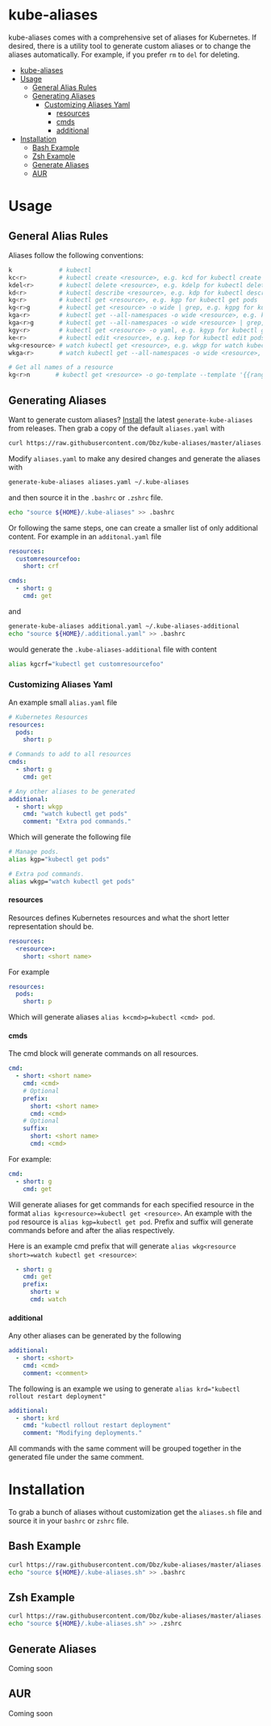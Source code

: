 # kube-aliases

kube-aliases comes with a comprehensive set of aliases for Kubernetes. If
desired, there is a utility tool to generate custom aliases or to change the
aliases automatically. For example, if you prefer `rm` to `del` for deleting.

- [kube-aliases](#kube-aliases)
- [Usage](#usage)
  * [General Alias Rules](#general-alias-rules)
  * [Generating Aliases](#generating-aliases)
    + [Customizing Aliases Yaml](#customizing-aliases-yaml)
      - [resources](#resources)
      - [cmds](#cmds)
      - [additional](#additional)
- [Installation](#installation)
  * [Bash Example](#bash-example)
  * [Zsh Example](#zsh-example)
  * [Generate Aliases](#generate-aliases)
  * [AUR](#aur)
 
    
# Usage

## General Alias Rules

Aliases follow the following conventions:

```bash
k             # kubectl
kc<r>         # kubectl create <resource>, e.g. kcd for kubectl create deployment
kdel<r>       # kubectl delete <resource>, e.g. kdelp for kubectl delete pods
kd<r>         # kubectl describe <resource>, e.g. kdp for kubectl describe pod
kg<r>         # kubectl get <resource>, e.g. kgp for kubectl get pods
kg<r>g        # kubectl get <resource> -o wide | grep, e.g. kgpg for kubectl get pods -o wide | grep
kga<r>        # kubectl get --all-namespaces -o wide <resource>, e.g. kgap for kubectl --all-namespaces -o wide get pods
kga<r>g       # kubectl get --all-namespaces -o wide <resource> | grep, e.g. kgap for kubectl --all-namespaces -o wide get pods | grep
kgy<r>        # kubectl get <resource> -o yaml, e.g. kgyp for kubectl get pods -o yaml
ke<r>         # kubectl edit <resource>, e.g. kep for kubectl edit pods
wkg<resource> # watch kubectl get <resource>, e.g. wkgp for watch kubectl get pods
wkga<r>       # watch kubectl get --all-namespaces -o wide <resource>, e.g. wkgap for watch kubectl --all-namespaces -o wide get pods

# Get all names of a resource
kg<r>n       # kubectl get <resource> -o go-template --template '{{range .items}}{{.metadata.name}}{{\" \"}}{{end}}'", e.g. kgpn for kubectl get pods -o go-template --template '{{range .items}}{{.metadata.name}}{{\" \"}}{{end}}'"
```

## Generating Aliases

Want to generate custom aliases? [Install](#generate-aliases) the latest `generate-kube-aliases`
from releases. Then grab a copy of the default `aliases.yaml` with

```bash
curl https://raw.githubusercontent.com/Dbz/kube-aliases/master/aliases.yaml -o ${HOME}/aliases.yaml
```

Modify `aliases.yaml` to make any desired changes and generate the aliases with
```bash
generate-kube-aliases aliases.yaml ~/.kube-aliases
```

and then source it in the `.bashrc` or `.zshrc` file.

```bash
echo "source ${HOME}/.kube-aliases" >> .bashrc
```

Or following the same steps, one can create a smaller list of only additional
content. For example in an `additonal.yaml` file

```yaml
resources:
  customresourcefoo:
    short: crf

cmds:
  - short: g
    cmd: get
```

and 

```bash
generate-kube-aliases additional.yaml ~/.kube-aliases-additional
echo "source ${HOME}/.additional.yaml" >> .bashrc
```

would generate the `.kube-aliases-additional` file with content

```bash
alias kgcrf="kubectl get customresourcefoo"
```

### Customizing Aliases Yaml

An example small `alias.yaml` file

```yaml
# Kubernetes Resources
resources:
  pods:
    short: p

# Commands to add to all resources
cmds:
  - short: g
    cmd: get

# Any other aliases to be generated
additional:
  - short: wkgp
    cmd: "watch kubectl get pods"
    comment: "Extra pod commands."
```

Which will generate the following file

```bash
# Manage pods.
alias kgp="kubectl get pods"

# Extra pod commands.
alias wkgp="watch kubectl get pods"
```



#### resources

Resources defines Kubernetes resources and what the short letter representation
should be.

```yaml
resources:
  <resource>:
    short: <short name>
```

For example

```yaml
resources:
  pods:
    short: p
```

Which will generate aliases `alias k<cmd>p=kubectl <cmd> pod`.

####  cmds

The cmd block will generate commands on all resources.

```yaml
cmd:
  - short: <short name>
    cmd: <cmd>
    # Optional
    prefix:
      short: <short name>
      cmd: <cmd>
    # Optional
    suffix:
      short: <short name>
      cmd: <cmd>
```

For example:

```yaml
cmd:
  - short: g
    cmd: get
```

Will generate aliases for get commands for each specified resource in the
format `alias kg<resource>=kubectl get <resource>`.  An example with the `pod`
resource is `alias kgp=kubectl get pod`.  Prefix and suffix will generate
commands before and after the alias respectively.

Here is an example cmd prefix that will generate `alias wkg<resource short>=watch kubectl get <resource>`:

```yaml
  - short: g
    cmd: get
    prefix:
      short: w
      cmd: watch
```


#### additional

Any other aliases can be generated by the following

```yaml
additional:
  - short: <short>
    cmd: <cmd>
    comment: <comment>
```

The following is an example we using to generate `alias krd="kubectl rollout restart deployment"`

```yaml
additional:
  - short: krd
    cmd: "kubectl rollout restart deployment"
    comment: "Modifying deployments."
```

All commands with the same comment will be grouped together in the generated file under the same comment.

# Installation

To grab a bunch of aliases without customization get the
`aliases.sh` file and source it in your `bashrc` or `zshrc` file.

## Bash Example

```bash
curl https://raw.githubusercontent.com/Dbz/kube-aliases/master/aliases.sh -o ${HOME}/.kube-aliases.sh
echo "source ${HOME}/.kube-aliases.sh" >> .bashrc
```

## Zsh Example

```bash
curl https://raw.githubusercontent.com/Dbz/kube-aliases/master/aliases.sh -o ${HOME}/.kube-aliases.sh
echo "source ${HOME}/.kube-aliases.sh" >> .zshrc
```

## Generate Aliases

Coming soon

## AUR

Coming soon

